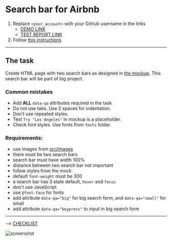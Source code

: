 # Search bar for Airbnb

1. Replace `<your_account>` with your Github username in the links
   - [DEMO LINK](https://troospieler.github.io/layout_search-bar-airbnb/)
   - [TEST REPORT LINK](https://troospieler.github.io/layout_search-bar-airbnb/report/html_report/)
2. Follow [this instructions](https://mate-academy.github.io/layout_task-guideline/)

---

## The task

Create HTML page with two search bars as designed in [the mockup](https://www.figma.com/file/kf3AWulK9elrNk34wtpjPw/Airbnb-Search-bar?node-id=0%3A1).
This search bar will be part of big project.

### Common mistakes

- Add **ALL** `data-qa` attributes required in the task
- Do not use tabs. Use 2 spaces for indentation.
- Don't use repeated styles.
- Text `Try "Los Angeles"` in mockup is a placeholder.
- Check font styles. Use fonts from `fonts` folder.

### Requirements:

- use images from [src/images](src/images)
- there must be two search bars
- search bar must have width 100%
- distance between two search bar not important
- follow styles from the mock
- default `font-weight` must be 300
- a search bar has 3 state default, `hover` and `focus`
- don't use JavaScript
- use `@font-face` for fonts
- add attribute `data-qa="big"` for big search form, and `data-qa="small"` for small
- add attribute `data-qa="keypress"` to input in big search form

---

--> [CHECKLIST](https://github.com/mate-academy/layout_search-bar-airbnb/blob/master/checklist.md)

![screenshot](./references/search-bar-example.png)
